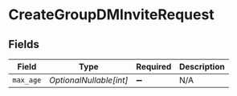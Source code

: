 # CreateGroupDMInviteRequest


## Fields

| Field                   | Type                    | Required                | Description             |
| ----------------------- | ----------------------- | ----------------------- | ----------------------- |
| `max_age`               | *OptionalNullable[int]* | :heavy_minus_sign:      | N/A                     |